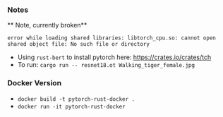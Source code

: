 ### Notes

** Note, currently broken**

`error while loading shared libraries: libtorch_cpu.so: cannot open shared object file: No such file or directory`

* Using `rust-bert` to install pytorch here:  https://crates.io/crates/tch 
* To run: `cargo run -- resnet18.ot Walking_tiger_female.jpg`

### Docker Version

* `docker build -t pytorch-rust-docker .`
* `docker run -it pytorch-rust-docker`